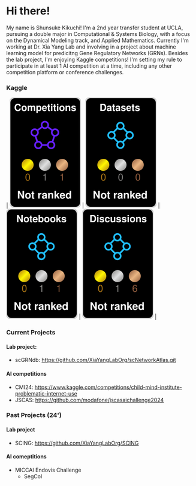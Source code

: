 ﻿# Hi there!

My name is Shunsuke Kikuchi! I'm a 2nd year transfer student at UCLA, pursuing a double major in Computational & Systems Biology, with a focus on the Dynamical Modeling track, and Applied Mathematics. 
Currently I'm working at Dr. Xia Yang Lab and involving in a project about machine learning model for predicitng Gene Regulatory Networks (GRNs). 
Besides the lab project, I'm enjoying Kaggle competitions! I'm setting my rule to participate in at least 1 AI competition at a time, including any other competition platform or conference challenges.

 ### Kaggle
<!-- HTML -->
| ![](./kaggle-plates/Competitions/black.svg) | ![](./kaggle-plates/Datasets/black.svg) | ![](./kaggle-plates/Notebooks/black.svg) | ![](./kaggle-plates/Discussions/black.svg) |

### Current Projects
#### Lab project: 
- scGRNdb: https://github.com/XiaYangLabOrg/scNetworkAtlas.git
#### AI competitions
- CMI24: https://www.kaggle.com/competitions/child-mind-institute-problematic-internet-use
- JSCAS: https://github.com/modafone/jscasaichallenge2024

### Past Projects (24')
#### Lab project
- SCING: https://github.com/XiaYangLabOrg/SCING
#### AI comeptitions
- MICCAI Endovis Challenge
   - SegCol

